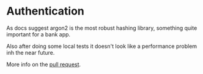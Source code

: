 # Authentication

As docs suggest argon2 is the most robust hashing library, something quite important for a bank app.

Also after doing some local tests it doesn't look like a performance problem inh the near future.

More info on the [pull request](https://github.com/mrroot5/bank/pull/7).
